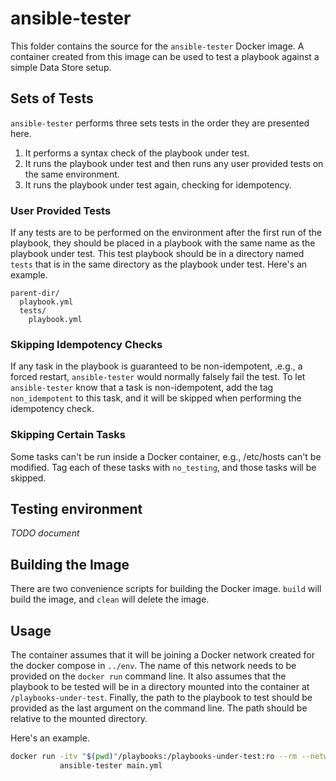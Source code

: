 # ansible-tester

This folder contains the source for the `ansible-tester` Docker image. A
container created from this image can be used to test a playbook against a
simple Data Store setup.

## Sets of Tests

`ansible-tester` performs three sets tests in the order they are presented here.

1. It performs a syntax check of the playbook under test.
1. It runs the playbook under test and then runs any user provided tests on the same environment.
1. It runs the playbook under test again, checking for idempotency.

### User Provided Tests

If any tests are to be performed on the environment after the first run of the
playbook, they should be placed in a playbook with the same name as the playbook
under test. This test playbook should be in a directory named `tests` that is in
the same directory as the playbook under test. Here's an example.

```
parent-dir/
  playbook.yml
  tests/
    playbook.yml
```

### Skipping Idempotency Checks

If any task in the playbook is guaranteed to be non-idempotent, .e.g., a forced
restart, `ansible-tester` would normally falsely fail the test. To let
`ansible-tester` know that a task is non-idempotent, add the tag
`non_idempotent` to this task, and it will be skipped when performing the
idempotency check.

### Skipping Certain Tasks

Some tasks can't be run inside a Docker container, e.g., /etc/hosts can't be
modified. Tag each of these tasks with `no_testing`, and those tasks will be
skipped.

## Testing environment

_TODO document_

## Building the Image

There are two convenience scripts for building the Docker image. `build` will
build the image, and `clean` will delete the image.

## Usage

The container assumes that it will be joining a Docker network created for the
docker compose in `../env`.  The name of this network needs to be provided on
the `docker run` command line. It also assumes that the playbook to be tested
will be in a directory mounted into the container at `/playbooks-under-test`.
Finally, the path to the playbook to test should be provided as the last
argument on the command line. The path should be relative to the mounted
directory.

Here's an example.

```bash
docker run -itv "$(pwd)"/playbooks:/playbooks-under-test:ro --rm --network env_default \
           ansible-tester main.yml
```
